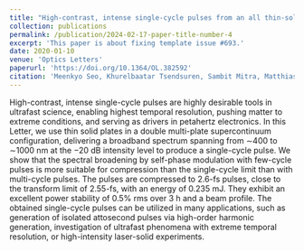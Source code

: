 ```yaml
---
title: "High-contrast, intense single-cycle pulses from an all thin-solid-plate setup"
collection: publications
permalink: /publication/2024-02-17-paper-title-number-4
excerpt: 'This paper is about fixing template issue #693.'
date: 2020-01-10
venue: 'Optics Letters'
paperurl: 'https://doi.org/10.1364/OL.382592'
citation: 'Meenkyo Seo, Khurelbaatar Tsendsuren, Sambit Mitra, Matthias Kling, and Dongeon Kim, "High-contrast, intense single-cycle pulses from an all thin-solid-plate setup," Opt. Lett. 45, 367-370 (2020)'
---
```


High-contrast, intense single-cycle pulses are highly desirable tools in ultrafast science, enabling highest temporal resolution, pushing matter to extreme conditions, and serving as drivers in petahertz electronics. In this Letter, we use thin solid plates in a double multi-plate supercontinuum configuration, delivering a broadband spectrum spanning from ∼400 to ∼1000 nm at the −20 dB intensity level to produce a single-cycle pulse. We show that the spectral broadening by self-phase modulation with few-cycle pulses is more suitable for compression than the single-cycle limit than with multi-cycle pulses. The pulses are compressed to 2.6-fs pulses, close to the transform limit of 2.55-fs, with an energy of 0.235 mJ. They exhibit an excellent power stability of 0.5% rms over 3 h and a beam profile. The obtained single-cycle pulses can be utilized in many applications, such as generation of isolated attosecond pulses via high-order harmonic generation, investigation of ultrafast phenomena with extreme temporal resolution, or high-intensity laser-solid experiments.
